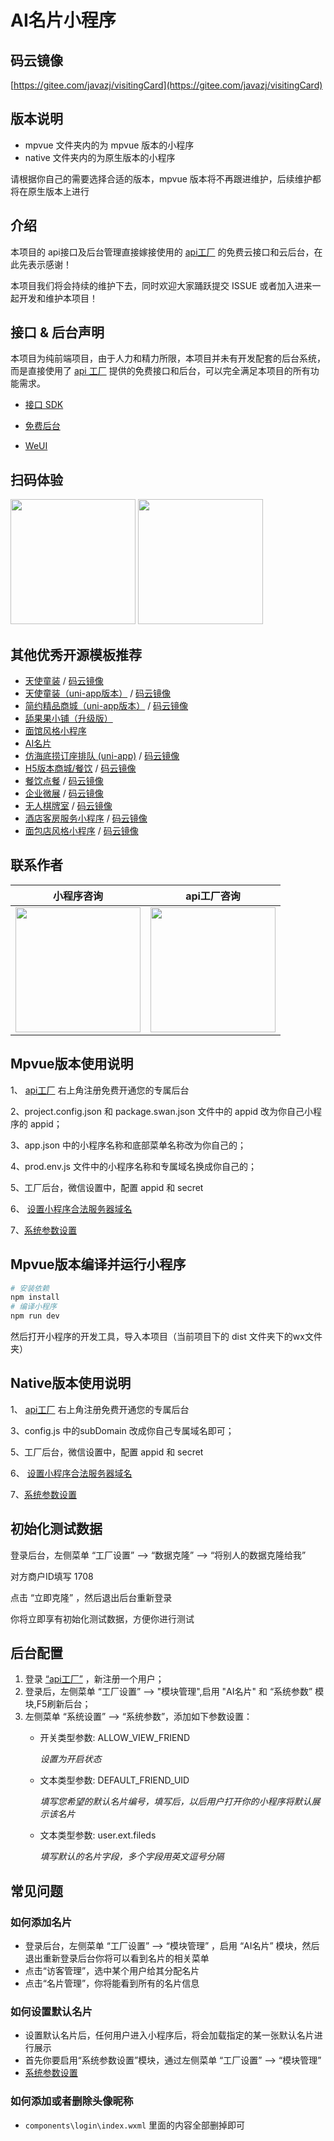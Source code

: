 # AI名片小程序

## 码云镜像

[https://gitee.com/javazj/visitingCard](https://gitee.com/javazj/visitingCard)

## 版本说明

- mpvue 文件夹内的为 mpvue 版本的小程序
- native 文件夹内的为原生版本的小程序

请根据你自己的需要选择合适的版本，mpvue 版本将不再跟进维护，后续维护都将在原生版本上进行

## 介绍

本项目的 api接口及后台管理直接嫁接使用的 [api工厂](https://www.it120.cc/) 的免费云接口和云后台，在此先表示感谢！

本项目我们将会持续的维护下去，同时欢迎大家踊跃提交 ISSUE 或者加入进来一起开发和维护本项目！

## 接口 & 后台声明

本项目为纯前端项目，由于人力和精力所限，本项目并未有开发配套的后台系统，而是直接使用了 [api 工厂](https://www.it120.cc/) 提供的免费接口和后台，可以完全满足本项目的所有功能需求。

- [接口 SDK](https://github.com/gooking/apifm-wxapi)

- [免费后台](https://admin.it120.cc)

- [WeUI](https://github.com/Tencent/weui-wxss/)

## 扫码体验
<img src="https://dcdn.it120.cc/2023/01/03/8d4c3697-76c0-4cc9-9ed3-8c197ee1335b.jpeg" width="200px">
<img src="https://dcdn.it120.cc/2021/09/13/70b29e1e-c1f6-4197-8995-646cf2b1efea.jpeg" width="200px">

## 其他优秀开源模板推荐
- [天使童装](https://github.com/EastWorld/wechat-app-mall)   /  [码云镜像](https://gitee.com/javazj/wechat-app-mall)
- [天使童装（uni-app版本）](https://github.com/gooking/uni-app-mall)  /   [码云镜像](https://gitee.com/javazj/uni-app-mall)
- [简约精品商城（uni-app版本）](https://github.com/gooking/uni-app--mini-mall)  /   [码云镜像](https://gitee.com/javazj/uni-app--mini-mall)
- [舔果果小铺（升级版）](https://github.com/gooking/TianguoguoXiaopu)
- [面馆风格小程序](https://gitee.com/javazj/noodle_shop_procedures)
- [AI名片](https://github.com/gooking/visitingCard)
- [仿海底捞订座排队 (uni-app)](https://github.com/gooking/dingzuopaidui)  /   [码云镜像](https://gitee.com/javazj/dingzuopaidui)
- [H5版本商城/餐饮](https://github.com/gooking/vueMinishop)  /  [码云镜像](https://gitee.com/javazj/vueMinishop)
- [餐饮点餐](https://github.com/woniudiancang/bee)  / [码云镜像](https://gitee.com/woniudiancang/bee)
- [企业微展](https://github.com/gooking/qiyeweizan)  / [码云镜像](https://gitee.com/javazj/qiyeweizan)
- [无人棋牌室](https://github.com/gooking/wurenqipai)  / [码云镜像](https://gitee.com/javazj/wurenqipai)
- [酒店客房服务小程序](https://github.com/gooking/hotelRoomService)  / [码云镜像](https://gitee.com/javazj/hotelRoomService)
- [面包店风格小程序](https://github.com/gooking/bread)  / [码云镜像](https://gitee.com/javazj/bread)

## 联系作者

| 小程序咨询 | api工厂咨询 |
| :------: | :------: |
| <img src="https://dcdn.it120.cc/2021/09/13/61a80363-9085-4a10-9447-e276a3d40ab3.jpeg" width="200px"> | <img src="https://dcdn.it120.cc/2023/05/16/492a5e8b-a680-4c0c-91a9-19431b52b427.png" width="200px"> |

## Mpvue版本使用说明

1、 [api工厂](https://www.it120.cc/) 右上角注册免费开通您的专属后台
> 
2、project.config.json  和 package.swan.json 文件中的 appid 改为你自己小程序的 appid；
> 
3、app.json 中的小程序名称和底部菜单名称改为你自己的；
> 
4、prod.env.js 文件中的小程序名称和专属域名换成你自己的；
> 
5、工厂后台，微信设置中，配置 appid 和 secret
> 
6、 [设置小程序合法服务器域名](https://www.yuque.com/apifm/doc/tvpou9)
> 
7、[系统参数设置](https://www.yuque.com/apifm/doc/kcncad)


## Mpvue版本编译并运行小程序

```bash
# 安装依赖
npm install
# 编译小程序
npm run dev
```
然后打开小程序的开发工具，导入本项目（当前项目下的  dist 文件夹下的wx文件夹）


## Native版本使用说明

1、 [api工厂](https://www.it120.cc/) 右上角注册免费开通您的专属后台
> 
3、config.js 中的subDomain 改成你自己专属域名即可；
> 
5、工厂后台，微信设置中，配置 appid 和 secret
> 
6、 [设置小程序合法服务器域名](https://www.yuque.com/apifm/doc/tvpou9)
> 
7、[系统参数设置](https://www.yuque.com/apifm/doc/kcncad)

## 初始化测试数据

登录后台，左侧菜单 “工厂设置” --> “数据克隆” --> “将别人的数据克隆给我”

对方商户ID填写  1708

点击 “立即克隆” ，然后退出后台重新登录

你将立即享有初始化测试数据，方便你进行测试

## 后台配置

1. 登录 [“api工厂”](https://www.it120.cc/) ，新注册一个用户；
2. 登录后，左侧菜单 “工厂设置” --> "模块管理",启用 "AI名片" 和 “系统参数” 模块,F5刷新后台；
3. 左侧菜单 “系统设置” --> “系统参数”，添加如下参数设置：
    - 开关类型参数: ALLOW_VIEW_FRIEND
      
      *设置为开启状态*
    - 文本类型参数: DEFAULT_FRIEND_UID

      *填写您希望的默认名片编号，填写后，以后用户打开你的小程序将默认展示该名片*
    - 文本类型参数: user.ext.fileds
  
      *填写默认的名片字段，多个字段用英文逗号分隔*

## 常见问题

### 如何添加名片 
- 登录后台，左侧菜单 “工厂设置” --> “模块管理” ，启用 “AI名片” 模块，然后退出重新登录后台你将可以看到名片的相关菜单
- 点击“访客管理”，选中某个用户给其分配名片
- 点击“名片管理”，你将能看到所有的名片信息
### 如何设置默认名片
- 设置默认名片后，任何用户进入小程序后，将会加载指定的某一张默认名片进行展示
- 首先你要启用“系统参数设置”模块，通过左侧菜单 “工厂设置” --> “模块管理”
- [系统参数设置](https://www.it120.cc/help/kcncad.html)
### 如何添加或者删除头像昵称
- `components\login\index.wxml` 里面的内容全部删掉即可